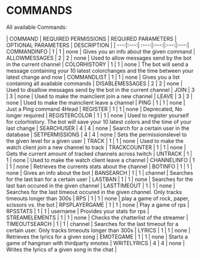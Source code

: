 # COMMANDS
All available Commands:

| COMMAND | REQUIRED PERMISSIONS | REQUIRED PARAMETERS | OPTIONAL PARAMETERS | DESCRIPTION |
| ---:|:---:| :---:|:---:|:---:|:---:|
COMMANDINFO | 1 | 1 | none | Gives you an info about the given command |
ALLOWMESSAGES | 2 | 2 | none | Used to allow messages send by the bot in the current channel |
COLORHISTORY | 1 | 1 | none | The bot will send a message containing your 10 latest colorchanges and the time between your latest change and now |
COMMANDLIST | 1 | 1 | none | Gives you a list containing all available commands |
DISABLEMESSAGES | 2 | 2 | none | Used to disallow messages send by the bot in the current channel |
JOIN | 3 | 3 | none | Used to make the mainclient join a new channel |
LEAVE | 3 | 3 | none | Used to make the mainclient leave a channel |
PING | 1 | 1 | none | Just a Ping command 4Head |
REGISTER | 1 | 1 | none | Deprecated, No longer required |
REGISTERCOLOR | 1 | 1 | none | Used to register yourself for colorhistory. The bot will save your 10 latest colors and the time of your last change |
SEARCHUSER | 4 | 4 | none | Search for a certain user in the database |
SETPERMISSIONS | 4 | 4 | none | Sets the permissionslevel to the given level for a given user |
TRACK | 1 | 1 | none | Used to make the watch client join a new channel to track |
TRACKCOUNTER | 1 | 1 | none | Gets the current amount of tracked channels across twitch |
UNTRACK | 1 | 1 | none | Used to make the watch client leave a channel |
CHANNELINFO | 1 | 1 | none | Retrieves the currents stats about the channel |
BOTINFO | 1 | 1 | none | Gives an info about the bot |
BANSEARCH | 1 | 1 | channel | Searches for the last ban for a certain user |
LASTBAN | 1 | 1 | none | Searches for the last ban occured in the given channel |
LASTTIMEOUT | 1 | 1 | none | Searches for the last timeout occured in the given channel. Only tracks timeouts longer than 300s |
RPS | 1 | 1 | none | play a game of rock, paper, scissors vs. the bot |
RPSPLAYERGAME | 1 | 1 | none | Play a game of rps |
RPSSTATS | 1 | 1 | username | Provides your stats for rps |
STREAMELEMENTS | 1 | 1 | none | Checks the chatterlist of the streamer |
TIMEOUTSEARCH | 1 | 1 | channel | Searches for the last timeout for a certain user. Only tracks timeouts longer than 300s |
LYRICS | 1 | 1 | none | Retrieves the lyrics for a given song |
EMOTEGAME | 1 | 1 | none | Starts a game of hangman with thirdparty emotes |
WRITELYRICS | 4 | 4 | none | Writes the lyrics of a given song in the chat |